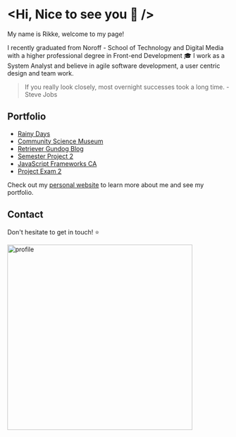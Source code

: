 # <Hi, Nice to see you 👋 />

My name is Rikke, welcome to my page!

I recently graduated from Noroff - School of Technology and Digital Media with a higher professional degree in Front-end Development :mortar_board: I work as a System Analyst and believe in agile software development, a user centric design and team work.

> If you really look closely, most overnight successes took a long time. - Steve Jobs

## Portfolio
- [Rainy Days](https://boisterous-alpaca-260b5b.netlify.app/)
- [Community Science Museum](https://silly-swirles-3ed29f.netlify.app/)
- [Retriever Gundog Blog](https://coruscating-blini-8ad5a3.netlify.app/)
- [Semester Project 2](https://beamish-flan-146217.netlify.app/)
- [JavaScript Frameworks CA](https://luxury-manatee-260bb8.netlify.app/)
- [Project Exam 2](https://stupendous-bienenstitch-f24aa0.netlify.app/)

Check out my [personal website](https://glowing-creponne-2e2b07.netlify.app/) to learn more about me and see my portfolio.

## Contact
Don't hesitate to get in touch! :star:

<img width="420" alt="profile" src="https://user-images.githubusercontent.com/85433495/224562269-90ef0a48-488a-4494-9ace-d404fb5a0d49.png">
